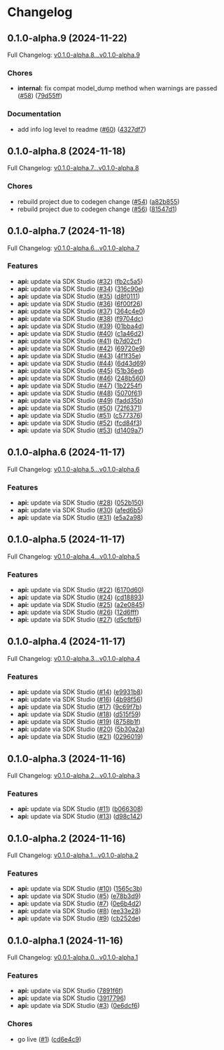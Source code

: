 # Changelog

## 0.1.0-alpha.9 (2024-11-22)

Full Changelog: [v0.1.0-alpha.8...v0.1.0-alpha.9](https://github.com/macanderson/tradesignals-python/compare/v0.1.0-alpha.8...v0.1.0-alpha.9)

### Chores

* **internal:** fix compat model_dump method when warnings are passed ([#58](https://github.com/macanderson/tradesignals-python/issues/58)) ([79d55ff](https://github.com/macanderson/tradesignals-python/commit/79d55ff4f929248de3ff10c6b17129ebaade932b))


### Documentation

* add info log level to readme ([#60](https://github.com/macanderson/tradesignals-python/issues/60)) ([4327df7](https://github.com/macanderson/tradesignals-python/commit/4327df770a89fd9748b9f9dc629d1c2c30d11cc6))

## 0.1.0-alpha.8 (2024-11-18)

Full Changelog: [v0.1.0-alpha.7...v0.1.0-alpha.8](https://github.com/macanderson/tradesignals-python/compare/v0.1.0-alpha.7...v0.1.0-alpha.8)

### Chores

* rebuild project due to codegen change ([#54](https://github.com/macanderson/tradesignals-python/issues/54)) ([a82b855](https://github.com/macanderson/tradesignals-python/commit/a82b8555ed22b6a12c4a6bd01af85366d30938c2))
* rebuild project due to codegen change ([#56](https://github.com/macanderson/tradesignals-python/issues/56)) ([81547d1](https://github.com/macanderson/tradesignals-python/commit/81547d195351b80a2346423f370e19057b0b2718))

## 0.1.0-alpha.7 (2024-11-18)

Full Changelog: [v0.1.0-alpha.6...v0.1.0-alpha.7](https://github.com/macanderson/tradesignals-python/compare/v0.1.0-alpha.6...v0.1.0-alpha.7)

### Features

* **api:** update via SDK Studio ([#32](https://github.com/macanderson/tradesignals-python/issues/32)) ([fb2c5a5](https://github.com/macanderson/tradesignals-python/commit/fb2c5a554710f4d33e8b5cc8a37ceeb88c9ef030))
* **api:** update via SDK Studio ([#34](https://github.com/macanderson/tradesignals-python/issues/34)) ([316c90e](https://github.com/macanderson/tradesignals-python/commit/316c90ed037c3ccaf2989759bb64b43800333a0b))
* **api:** update via SDK Studio ([#35](https://github.com/macanderson/tradesignals-python/issues/35)) ([d8f0111](https://github.com/macanderson/tradesignals-python/commit/d8f01118ac1db89e80fdc9383a294e1ab9fa12dd))
* **api:** update via SDK Studio ([#36](https://github.com/macanderson/tradesignals-python/issues/36)) ([6f00f26](https://github.com/macanderson/tradesignals-python/commit/6f00f2637fb7681c35f310ae2dc7d440e3c9920a))
* **api:** update via SDK Studio ([#37](https://github.com/macanderson/tradesignals-python/issues/37)) ([364c4e0](https://github.com/macanderson/tradesignals-python/commit/364c4e05375594308a9f3214faa807f0141c5aa5))
* **api:** update via SDK Studio ([#38](https://github.com/macanderson/tradesignals-python/issues/38)) ([f9704dc](https://github.com/macanderson/tradesignals-python/commit/f9704dccb322fa80ba79ef53c23a5b1c1bf899df))
* **api:** update via SDK Studio ([#39](https://github.com/macanderson/tradesignals-python/issues/39)) ([01bba4d](https://github.com/macanderson/tradesignals-python/commit/01bba4d6acb82a0d91af0f308ef93fe95dda8c8a))
* **api:** update via SDK Studio ([#40](https://github.com/macanderson/tradesignals-python/issues/40)) ([c1a46d2](https://github.com/macanderson/tradesignals-python/commit/c1a46d2ba80ebff3ec5ff5e7576b2f1ed13e38eb))
* **api:** update via SDK Studio ([#41](https://github.com/macanderson/tradesignals-python/issues/41)) ([b7d02cf](https://github.com/macanderson/tradesignals-python/commit/b7d02cfac28cffd8de9e759c9e4566295707ebcf))
* **api:** update via SDK Studio ([#42](https://github.com/macanderson/tradesignals-python/issues/42)) ([69720e9](https://github.com/macanderson/tradesignals-python/commit/69720e90399a36c580c186c38ebb79d5b32a6b21))
* **api:** update via SDK Studio ([#43](https://github.com/macanderson/tradesignals-python/issues/43)) ([4f1f35e](https://github.com/macanderson/tradesignals-python/commit/4f1f35e2f7d28aec6d62e1c4dc2a586d6b75b067))
* **api:** update via SDK Studio ([#44](https://github.com/macanderson/tradesignals-python/issues/44)) ([6d43d69](https://github.com/macanderson/tradesignals-python/commit/6d43d692befb3c9f2f59cc8a43603fa5c48086be))
* **api:** update via SDK Studio ([#45](https://github.com/macanderson/tradesignals-python/issues/45)) ([51b36ed](https://github.com/macanderson/tradesignals-python/commit/51b36edcc421f8dc12f42d2dabc50ad12d7963c3))
* **api:** update via SDK Studio ([#46](https://github.com/macanderson/tradesignals-python/issues/46)) ([248b560](https://github.com/macanderson/tradesignals-python/commit/248b56099ceb0b0afe13ebe710ab1aeeab4687ed))
* **api:** update via SDK Studio ([#47](https://github.com/macanderson/tradesignals-python/issues/47)) ([1b2254f](https://github.com/macanderson/tradesignals-python/commit/1b2254f973e8d5339ec3bdb96722d60d540ca46d))
* **api:** update via SDK Studio ([#48](https://github.com/macanderson/tradesignals-python/issues/48)) ([5070f61](https://github.com/macanderson/tradesignals-python/commit/5070f619b0caf3c21c09f1d32e60a2703fa0a62c))
* **api:** update via SDK Studio ([#49](https://github.com/macanderson/tradesignals-python/issues/49)) ([fadd35b](https://github.com/macanderson/tradesignals-python/commit/fadd35b6dedbe108ea79845d6f731f4795ffccf0))
* **api:** update via SDK Studio ([#50](https://github.com/macanderson/tradesignals-python/issues/50)) ([72f6371](https://github.com/macanderson/tradesignals-python/commit/72f63712438bd921d2f31e8129fbddab10f27817))
* **api:** update via SDK Studio ([#51](https://github.com/macanderson/tradesignals-python/issues/51)) ([c577376](https://github.com/macanderson/tradesignals-python/commit/c577376ec4cfbac486560ad2ea40a05eca21e158))
* **api:** update via SDK Studio ([#52](https://github.com/macanderson/tradesignals-python/issues/52)) ([fcd84f3](https://github.com/macanderson/tradesignals-python/commit/fcd84f3a01011376c37b52ae1495c7c89852efa3))
* **api:** update via SDK Studio ([#53](https://github.com/macanderson/tradesignals-python/issues/53)) ([d1409a7](https://github.com/macanderson/tradesignals-python/commit/d1409a7f470331808f8260e8356eb496caa56540))

## 0.1.0-alpha.6 (2024-11-17)

Full Changelog: [v0.1.0-alpha.5...v0.1.0-alpha.6](https://github.com/macanderson/tradesignals-python/compare/v0.1.0-alpha.5...v0.1.0-alpha.6)

### Features

* **api:** update via SDK Studio ([#28](https://github.com/macanderson/tradesignals-python/issues/28)) ([052b150](https://github.com/macanderson/tradesignals-python/commit/052b15044d4acb6d5d090b68d29e76608838fa82))
* **api:** update via SDK Studio ([#30](https://github.com/macanderson/tradesignals-python/issues/30)) ([afed6b5](https://github.com/macanderson/tradesignals-python/commit/afed6b5f5175f7cd484451685a0045951eed5726))
* **api:** update via SDK Studio ([#31](https://github.com/macanderson/tradesignals-python/issues/31)) ([e5a2a98](https://github.com/macanderson/tradesignals-python/commit/e5a2a987dc0d02c8528d6e9c75ea5351cc140bda))

## 0.1.0-alpha.5 (2024-11-17)

Full Changelog: [v0.1.0-alpha.4...v0.1.0-alpha.5](https://github.com/macanderson/tradesignals-python/compare/v0.1.0-alpha.4...v0.1.0-alpha.5)

### Features

* **api:** update via SDK Studio ([#22](https://github.com/macanderson/tradesignals-python/issues/22)) ([6170d60](https://github.com/macanderson/tradesignals-python/commit/6170d609f21d24d934dc904325ae429800531dbc))
* **api:** update via SDK Studio ([#24](https://github.com/macanderson/tradesignals-python/issues/24)) ([cd18893](https://github.com/macanderson/tradesignals-python/commit/cd18893aa36da77dfdeb49ee388490f3fc35ee1f))
* **api:** update via SDK Studio ([#25](https://github.com/macanderson/tradesignals-python/issues/25)) ([a2e0845](https://github.com/macanderson/tradesignals-python/commit/a2e084587dd8b26394cd4e4d1ed787a92c854d65))
* **api:** update via SDK Studio ([#26](https://github.com/macanderson/tradesignals-python/issues/26)) ([12d6fff](https://github.com/macanderson/tradesignals-python/commit/12d6fff1cab2724033d17375b2e7076099d95d12))
* **api:** update via SDK Studio ([#27](https://github.com/macanderson/tradesignals-python/issues/27)) ([d5cfbf6](https://github.com/macanderson/tradesignals-python/commit/d5cfbf6b9b450f49dc40fbfa6f653fc26e9faf81))

## 0.1.0-alpha.4 (2024-11-17)

Full Changelog: [v0.1.0-alpha.3...v0.1.0-alpha.4](https://github.com/macanderson/tradesignals-python/compare/v0.1.0-alpha.3...v0.1.0-alpha.4)

### Features

* **api:** update via SDK Studio ([#14](https://github.com/macanderson/tradesignals-python/issues/14)) ([e9931b8](https://github.com/macanderson/tradesignals-python/commit/e9931b81fe1b51fc3b87a4294c7817ff235964a8))
* **api:** update via SDK Studio ([#16](https://github.com/macanderson/tradesignals-python/issues/16)) ([4b98f56](https://github.com/macanderson/tradesignals-python/commit/4b98f56c26d7bbf5c280ad2c49c564432db7c76c))
* **api:** update via SDK Studio ([#17](https://github.com/macanderson/tradesignals-python/issues/17)) ([9c69f7b](https://github.com/macanderson/tradesignals-python/commit/9c69f7bb31c515155be9df1e0cb1b5ad2ca3a9ae))
* **api:** update via SDK Studio ([#18](https://github.com/macanderson/tradesignals-python/issues/18)) ([d515f59](https://github.com/macanderson/tradesignals-python/commit/d515f59cbf87f51869184c272906325f5f341ede))
* **api:** update via SDK Studio ([#19](https://github.com/macanderson/tradesignals-python/issues/19)) ([8758b1f](https://github.com/macanderson/tradesignals-python/commit/8758b1f792438ff98905166dc07cec85828f9d5c))
* **api:** update via SDK Studio ([#20](https://github.com/macanderson/tradesignals-python/issues/20)) ([5b30a2a](https://github.com/macanderson/tradesignals-python/commit/5b30a2a18fd17f93a02f4f195f5cb6fb881e7cae))
* **api:** update via SDK Studio ([#21](https://github.com/macanderson/tradesignals-python/issues/21)) ([0296019](https://github.com/macanderson/tradesignals-python/commit/029601973f8d847128b5e9a4df9eeb21d8409eca))

## 0.1.0-alpha.3 (2024-11-16)

Full Changelog: [v0.1.0-alpha.2...v0.1.0-alpha.3](https://github.com/macanderson/tradesignals-python/compare/v0.1.0-alpha.2...v0.1.0-alpha.3)

### Features

* **api:** update via SDK Studio ([#11](https://github.com/macanderson/tradesignals-python/issues/11)) ([b066308](https://github.com/macanderson/tradesignals-python/commit/b066308ce207a36894b158c314678cf1949bd54d))
* **api:** update via SDK Studio ([#13](https://github.com/macanderson/tradesignals-python/issues/13)) ([d98c142](https://github.com/macanderson/tradesignals-python/commit/d98c142f9191a7bf57b922737e58f37198ea7170))

## 0.1.0-alpha.2 (2024-11-16)

Full Changelog: [v0.1.0-alpha.1...v0.1.0-alpha.2](https://github.com/macanderson/tradesignals-python/compare/v0.1.0-alpha.1...v0.1.0-alpha.2)

### Features

* **api:** update via SDK Studio ([#10](https://github.com/macanderson/tradesignals-python/issues/10)) ([1565c3b](https://github.com/macanderson/tradesignals-python/commit/1565c3b71f5b9f1b3cae7cca039e521ffb28047c))
* **api:** update via SDK Studio ([#5](https://github.com/macanderson/tradesignals-python/issues/5)) ([e78b3d9](https://github.com/macanderson/tradesignals-python/commit/e78b3d95bb0fa4dfda12b05d88585b7805f7d827))
* **api:** update via SDK Studio ([#7](https://github.com/macanderson/tradesignals-python/issues/7)) ([0e6b4d2](https://github.com/macanderson/tradesignals-python/commit/0e6b4d2e804d6fe173e14579db7e4e9cd14aff06))
* **api:** update via SDK Studio ([#8](https://github.com/macanderson/tradesignals-python/issues/8)) ([ee33e28](https://github.com/macanderson/tradesignals-python/commit/ee33e280e967a75dbe507892d66053117a17220e))
* **api:** update via SDK Studio ([#9](https://github.com/macanderson/tradesignals-python/issues/9)) ([cb252de](https://github.com/macanderson/tradesignals-python/commit/cb252de853105f0aa9c098a3d14ac51b02726dd0))

## 0.1.0-alpha.1 (2024-11-16)

Full Changelog: [v0.0.1-alpha.0...v0.1.0-alpha.1](https://github.com/macanderson/tradesignals-python/compare/v0.0.1-alpha.0...v0.1.0-alpha.1)

### Features

* **api:** update via SDK Studio ([7891f6f](https://github.com/macanderson/tradesignals-python/commit/7891f6f3a9055bbc5a5e59b2c68ce9a7945f98bf))
* **api:** update via SDK Studio ([3917796](https://github.com/macanderson/tradesignals-python/commit/39177967966f00037f1134f31cca0551c7f21590))
* **api:** update via SDK Studio ([#3](https://github.com/macanderson/tradesignals-python/issues/3)) ([0e6dcf6](https://github.com/macanderson/tradesignals-python/commit/0e6dcf6c6730b8a603d7ffd9ecc2bdff45bf48c4))


### Chores

* go live ([#1](https://github.com/macanderson/tradesignals-python/issues/1)) ([cd6e4c9](https://github.com/macanderson/tradesignals-python/commit/cd6e4c9312803f19815424753f90452ac6670587))
